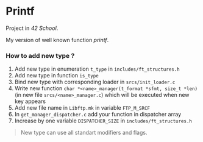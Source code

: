 # Printf

Project in *42 School*.

My version of well known function *printf*.

### How to add new type ?
1. Add new type in enumeration `t_type` in `includes/ft_structures.h`
2. Add new type in function `is_type`
3. Bind new type with corresponding loader in `srcs/init_loader.c`
4. Write new function `char *<name>_manager(t_format *sfmt, size_t *len)`
(in new file `srcs/<name>_manager.c`) which will be executed when new key appears
5. Add new file name in `Libftp.mk` in variable `FTP_M_SRCF`
6. In `get_manager_dispatcher.c` add your function in dispatcher array
7. Increase by one variable `DISPATCHER_SIZE` in `includes/ft_structures.h`

> New type can use all standart modifiers and flags.
